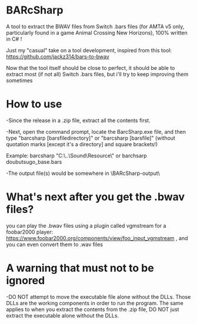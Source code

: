 # BARcSharp
A tool to extract the BWAV files from Switch .bars files (for AMTA v5 only, particularly found in a game Animal Crossing New Horizons), 100% written in C# !

Just my "casual" take on a tool development, inspired from this tool: https://github.com/jackz314/bars-to-bwav

Now that the tool itself should be close to perfect, it should be able to extract most (if not all) Switch .bars files, but i'll try to keep improving them sometimes

# How to use

-Since the release in a .zip file, extract all the contents first.

-Next, open the command prompt, locate the BarcSharp.exe file, and then type "barcsharp [barsfiledirectory]" or "barcsharp [barsfile]" (without quotation marks [except it's a directory] and square brackets!)

Example: barcsharp "C:\\..\Sound\\Resource\\" or barchsarp doubutsugo_base.bars

-The output file(s) would be somewhere in <executablelocation>\\BARcSharp-output\\<barsfilename>

# What's next after you get the .bwav files?

you can play the .bwav files using a plugin called vgmstream for a foobar2000 player: https://www.foobar2000.org/components/view/foo_input_vgmstream , and you can even convert them to .wav files

# A warning that must not to be ignored

-DO NOT attempt to move the executable file alone without the DLLs. Those DLLs are the working components in order to run the program. The same applies to when you extract the contents from the .zip file, DO NOT just extract the executable alone without the DLLs.
